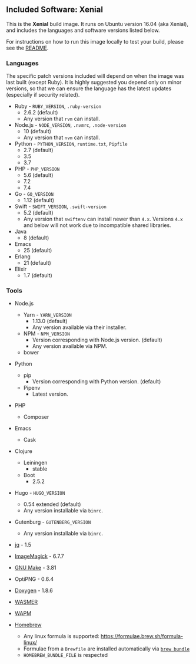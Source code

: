## Included Software: Xenial

This is the **Xenial** build image. It runs on Ubuntu version 16.04 (aka Xenial), and includes the languages and software versions listed below.

For instructions on how to run this image locally to test your build, please see the [README](/README.md).

### Languages

The specific patch versions included will depend on when the image was last built (except Ruby). It is highly suggested you depend only on minor versions, so that we can ensure the language has the latest updates (especially if security related).

* Ruby - `RUBY_VERSION`, `.ruby-version`
  * 2.6.2 (default)
  * Any version that `rvm` can install.
* Node.js - `NODE_VERSION`, `.nvmrc`, `.node-version`
  * 10 (default)
  * Any version that `nvm` can install.
* Python - `PYTHON_VERSION`, `runtime.txt`, `Pipfile`
  * 2.7 (default)
  * 3.5
  * 3.7
* PHP - `PHP_VERSION`
  * 5.6 (default)
  * 7.2
  * 7.4
* Go - `GO_VERSION`
  * 1.12 (default)
* Swift - `SWIFT_VERSION`, `.swift-version`
  * 5.2 (default)
  * Any version that `swiftenv` can install newer than `4.x`. Versions `4.x` and below will not work due to incompatible shared libraries.
* Java
  * 8 (default)
* Emacs
  * 25 (default)
* Erlang
  * 21 (default)
* Elixir
  * 1.7 (default)

### Tools

* Node.js
  * Yarn - `YARN_VERSION`
    * 1.13.0 (default)
    * Any version available via their installer.
  * NPM - `NPM_VERSION`
    * Version corresponding with Node.js version. (default)
    * Any version available via NPM.
  * bower
* Python
  * pip
    * Version corresponding with Python version. (default)
  * Pipenv
    * Latest version.
* PHP
  * Composer
* Emacs
  * Cask
* Clojure
  * Leiningen
    * stable
  * Boot
    * 2.5.2
* Hugo - `HUGO_VERSION`
  * 0.54 extended (default)
  * Any version installable via `binrc`.
* Gutenburg - `GUTENBERG_VERSION`
  * Any version installable via `binrc`.
* [jq](https://stedolan.github.io/jq/) - 1.5
* [ImageMagick](https://www.imagemagick.org) - 6.7.7
* [GNU Make](https://www.gnu.org/software/make/) - 3.81
* OptiPNG - 0.6.4
* [Doxygen](http://www.doxygen.org) - 1.8.6
* [WASMER](https://github.com/wasmerio/wasmer)
* [WAPM](https://github.com/wasmerio/wapm-cli)

* [Homebrew](https://brew.sh/)
  - Any linux formula is supported: https://formulae.brew.sh/formula-linux/
  - Formulae from a `Brewfile` are installed automatically via [`brew bundle`](https://github.com/Homebrew/homebrew-bundle#readme)
  - `HOMEBREW_BUNDLE_FILE` is respected
